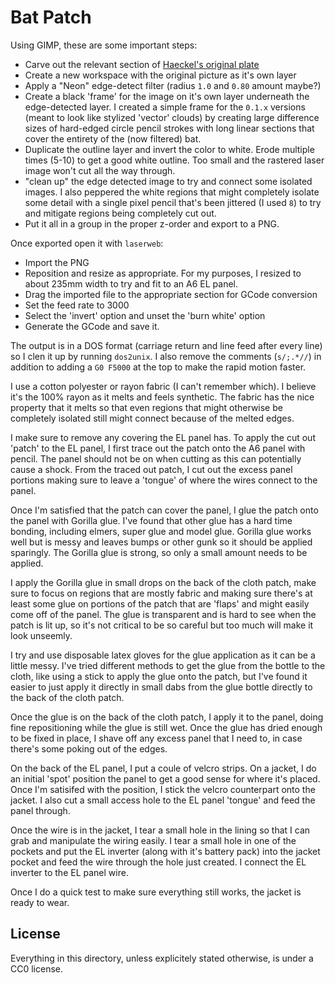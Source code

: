 Bat Patch
===

Using GIMP, these are some important steps:

* Carve out the relevant section of [Haeckel's original plate](https://en.wikipedia.org/wiki/Bat#/media/File:Haeckel_Chiroptera.jpg)
* Create a new workspace with the original picture as it's own layer
* Apply a "Neon" edge-detect filter (radius `1.0` and `0.80` amount maybe?)
* Create a black 'frame' for the image on it's own layer underneath the edge-detected layer.
  I created a simple frame for the `0.1.x` versions (meant to look like stylized 'vector' clouds) by
  creating large difference sizes of hard-edged circle pencil strokes with long linear sections that cover the entirety
  of the (now filtered) bat.
* Duplicate the outline layer and invert the color to white. Erode multiple times (5-10) to get a good white outline.
  Too small and the rastered laser image won't cut all the way through.
* "clean up" the edge detected image to try and connect some isolated images. I also peppered the white regions
  that might completely isolate some detail with a single pixel pencil that's been jittered (I used `8`) to try
  and mitigate regions being completely cut out.
* Put it all in a group in the proper z-order and export to a PNG.

Once exported open it with `laserweb`:

* Import the PNG
* Reposition and resize as appropriate. For my purposes, I resized to about 235mm width to try and fit to an A6 EL panel.
* Drag the imported file to the appropriate section for GCode conversion
* Set the feed rate to 3000
* Select the 'invert' option and unset the 'burn white' option
* Generate the GCode and save it.

The output is in a DOS format (carriage return and line feed after every line) so I clen it up by running `dos2unix`.
I also remove the comments (`s/;.*//`) in addition to adding a `G0 F5000` at the top to make the rapid motion faster.

I use a cotton polyester or rayon fabric (I can't remember which). I believe it's the 100% rayon as it melts and feels
synthetic.
The fabric has the nice property that it melts so that even regions that might otherwise be completely isolated
still might connect because of the melted edges.

I make sure to remove any covering the EL panel has.
To apply the cut out 'patch' to the EL panel, I first trace out the patch onto the A6 panel with pencil.
The panel should not be on when cutting as this can potentially cause a shock.
From the traced out patch, I cut out the excess panel portions making sure to leave a 'tongue' of where the
wires connect to the panel.

Once I'm satisfied that the patch can cover the panel, I glue the patch onto the panel with Gorilla glue.
I've found that other glue has a hard time bonding, including elmers, super glue and model glue.
Gorilla glue works well but is messy and leaves bumps or other gunk so it should be applied sparingly.
The Gorilla glue is strong, so only a small amount needs to be applied.

I apply the Gorilla glue in small drops on the back of the cloth patch, make sure to focus on regions that are
mostly fabric and making sure there's at least some glue on portions of the patch that are 'flaps' and might easily
come off of the panel.
The glue is transparent and is hard to see when the patch is lit up, so it's not critical to be so careful but
too much will make it look unseemly.

I try and use disposable latex gloves for the glue application as it can be a little messy.
I've tried different methods to get the glue from the bottle to the cloth, like using a stick to
apply the glue onto the patch, but I've found it easier to just apply it directly in small
dabs from the glue bottle directly to the back of the cloth patch.

Once the glue is on the back of the cloth patch, I apply it to the panel, doing fine repositioning while
the glue is still wet.
Once the glue has dried enough to be fixed in place, I shave off any excess panel that I need to, in case
there's some poking out of the edges.

On the back of the EL panel, I put a coule of velcro strips.
On a jacket, I do an initial 'spot' position the panel to get a good sense for where it's placed.
Once I'm satisifed with the position, I stick the velcro counterpart onto the jacket.
I also cut a small access hole to the EL panel 'tongue' and feed the panel through.

Once the wire is in the jacket, I tear a small hole in the lining so that I can grab and manipulate the wiring
easily.
I tear a small hole in one of the pockets and put the EL inverter (along with it's battery pack) into the jacket
pocket and feed the wire through the hole just created.
I connect the EL inverter to the EL panel wire.

Once I do a quick test to make sure everything still works, the jacket is ready to wear.

License
---

Everything in this directory, unless explicitely stated otherwise, is under a CC0 license.
